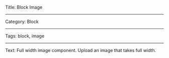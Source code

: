 Title: Block Image

----

Category: Block

----

Tags: block, image

----

Text: Full width image component. Upload an image that takes full width.
